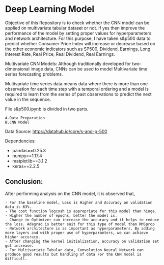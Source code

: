 # Deep Learning Model

Objective of this Repository is to check whether the CNN model can be applied on multivariate tabular dataset or not. If yes then improve the performance of the model by setting proper values for hyperparameters and network architecture. For this purpose, I have taken s&p500 data to predict whether Consumer Price Index will increase or decrease based on the other economic indicators such as SP500, Dividend, Earnings, Long Interest Rate, Real Price, Real Dividend, Real Earnings.

Multivariate CNN Models: Although traditionally developed for two-dimensional image data, CNNs can be used to model Multivariate time series forecasting problems.

Multivariate time series data means data where there is more than one observation for each time step with a temporal ordering and a model is required to learn from the series of past observations to predict the next value in the sequence.

File s&p500.ipynb is divided in two parts.
```
A.Data Preparation
B.CNN Model
```

Data Source:  https://datahub.io/core/s-and-p-500


Dependencies:
- pandas==0.25.3
- numpy==1.17.4
- matplotlib==3.1.2
- keras==2.2.5



## Conclusion:
After performing analysis on the CNN model, it is observed that,
```
- For the baseline model, Loss is Higher and Accuracy on validation data is 63%.
- The cost function logcosh is appropriate for this model than hinge.
- Higher the number of epochs, better the model is.
- Change in Optimizer can increase the accuracy and it helps to reduce the loss. Adagrad is better suit for this type of model than RMSprop
- Network architecture is as important as hyperparameters. By adding more layers and with proper use of hyperparamters, we can achieve higher accuracy.
- After changing the kernel initialization, accuracy on validation set got increase.
- For Multivariate Tabular data, Convolution Neural Network can produce good results but handling of data For the CNN model is difficult.
```
